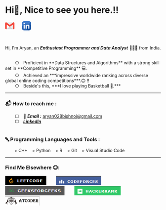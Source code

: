 <h1> Hi👋, Nice to see you here.!!</h1>

<p align="left">
 <a href="mailto:aryan028bishnoi@gmail.com" target="_blank"><img height="30" src="Resources/Images/SocialLinks/gmail.png?raw=true"></a>&nbsp;&nbsp;&nbsp;&nbsp;&nbsp;
 <a href="https://www.linkedin.com/in/aryan1006/" target="_blank"><img height="30" src="Resources/Images/SocialLinks/linkedin.png?raw=true"></a>&nbsp;&nbsp;&nbsp;&nbsp;&nbsp;
</p>

<br>

Hi, I'm Aryan, an ***Enthusiast Programmer and Data Analyst*** 👨🏻‍💻 from India.

<br>
 &emsp;&emsp; ○&emsp;Proficient in **Data Structures and Algorithms** with a strong skill set in **Competitive Programming** 💻.<br>
 &emsp;&emsp; ○&emsp;Achieved an ***impressive worldwide ranking across diverse global online coding competitions***.🙃 !!<br>
 &emsp;&emsp; ○&emsp;Beside's this, ***I love playing Basketball 🏀.***<br>

<hr>

 <h3>📬 How to reach me :</h3>
 
   &emsp;&emsp; ☐&emsp;📧 ***Email :*** <a href="mailto:aryan028bishnoi@gmail.com" target="_blank"> aryan028bishnoi@gmail.com</a><br>
   &emsp;&emsp; ☐&emsp;[***LinkedIn***](https://www.linkedin.com/in/aryan1006/)<br>
<br>

<h3>🔤 Programming Languages and Tools : </h3>
   &emsp;&emsp; ▹&nbsp;C++&emsp; ▹&nbsp;Python&emsp; ▹&nbsp;R&emsp; ▹&nbsp;Git&emsp; ▹&nbsp;Visual Studio Code
<br>
<hr>

<h3>Find Me Elsewhere 😉:</h3>
<a href="https://leetcode.com/u/ary-an/" target="_blank"><img height="30" src="Resources/Images/CodingProfiles/leetcode.png?raw=true"></a>&emsp;&emsp;
<a href="https://codeforces.com/profile/Malevolent_" target="_blank"><img height="30" src="Resources/Images/CodingProfiles/codeforces.png?raw=true"></a>&emsp;&emsp;
<a href="https://www.geeksforgeeks.org/user/spi_dey1006/" target="_blank"><img height="30" src="Resources/Images/CodingProfiles/geeksforgeeks.png?raw=true"></a>&emsp;&emsp;
<a href="https://www.hackerrank.com/profile/aryan028bishnoi" target="_blank"><img height="30" src="Resources/Images/CodingProfiles/hackerrank.png?raw=true"></a>&emsp;&emsp;
<a href="https://atcoder.jp/users/ary_an" target="_blank"><img height="30" src="Resources/Images/CodingProfiles/atcoder.png?raw=true"></a>&emsp;&emsp;

